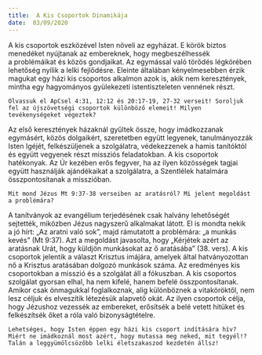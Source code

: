 ```yaml
---
title:  A Kis Csoportok Dinamikája
date:  03/09/2020
---
```


A kis csoportok eszközével Isten növeli az egyházat. E körök biztos menedéket nyújtanak az embereknek, hogy megbeszélhessék a problémáikat és közös gondjaikat. Az egymással való törődés légkörében lehetőség nyílik a lelki fejlődésre. Eleinte általában kényelmesebben érzik magukat egy házi kis csoportos alkalmon azok is, akik nem keresztények, mintha egy hagyományos gyülekezeti istentiszteleten vennének részt.

`Olvassuk el ApCsel 4:31, 12:12 és 20:17-19, 27-32 verseit! Soroljuk fel az újszövetségi csoportok különböző elemeit! Milyen tevékenységeket végeztek?`

Az első keresztények házaknál gyűltek össze, hogy imádkozzanak egymásért, közös dolgaikért, szeretetben együtt legyenek, tanulmányozzák Isten Igéjét, felkészüljenek a szolgálatra, védekezzenek a hamis tanítóktól és együtt vegyenek részt missziós feladatokban. A kis csoportok hatékonyak. Az Úr kezében erős fegyver, ha az ilyen közösségek tagjai együtt használják ajándékaikat a szolgálatra, a Szentlélek hatalmára összpontosítanak a misszióban.

`Mit mond Jézus Mt 9:37-38 verseiben az aratásról? Mi jelent megoldást a problémára?`

A tanítványok az evangélium terjedésének csak halvány lehetőségét sejtették, miközben Jézus nagyszerű alkalmakat látott. El is mondta nekik a jó hírt: „Az aratni való sok”, majd rámutatott a problémára: „a munkás kevés” (Mt 9:37). Azt a megoldást javasolta, hogy „Kérjétek azért az aratásnak Urát, hogy küldjön munkásokat az ő aratásába” (38. vers). A kis csoportok jelentik a választ Krisztus imájára, amelyek által hatványozottan nő a Krisztus aratásában dolgozó munkások száma. Az eredményes kis csoportokban a misszió és a szolgálat áll a fókuszban. A kis csoportos szolgálat gyorsan elhal, ha nem kifelé, hanem befelé összpontosítanak. Amikor csak önmagukkal foglalkoznak, alig különböznek a vitaköröktől, nem lesz céljuk és elveszítik létezésük alapvető okát. Az ilyen csoportok célja, hogy Jézushoz vezessék az embereket, erősítsék a belé vetett hitüket és felkészítsék őket a róla való bizonyságtételre.

`Lehetséges, hogy Isten éppen egy házi kis csoport indítására hív? Miért ne imádkoznál most azért, hogy mutassa meg neked, mit tegyél!? Talán a leggyümölcsözőbb lelki életszakaszod kezdetén állsz!`